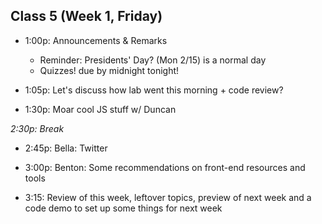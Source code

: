 ## Class 5 (Week 1, Friday)

* 1:00p: Announcements & Remarks
  * Reminder: Presidents' Day? (Mon 2/15) is a normal day
  * Quizzes! due by midnight tonight!

* 1:05p: Let's discuss how lab went this morning + code review?

* 1:30p: Moar cool JS stuff w/ Duncan

*2:30p: Break*

* 2:45p: Bella: Twitter

* 3:00p: Benton: Some recommendations on front-end resources and tools

* 3:15: Review of this week, leftover topics, preview of next week and a code demo to set up some things for next week
